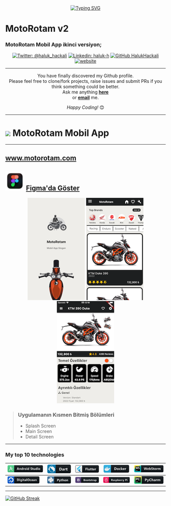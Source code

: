 <div align="center">
<a href="https://git.io/typing-svg"><img src="https://readme-typing-svg.herokuapp.com?lines=Hello+there%2C+fellow+%3Cdevelopers%2F%3E!" alt="Typing SVG" /></a>


<!-- <h2> 𝐇𝐞𝐥𝐥𝐨 𝐭𝐡𝐞𝐫𝐞, 𝐟𝐞𝐥𝐥𝐨𝐰 <𝚍𝚎𝚟𝚎𝚕𝚘𝚙𝚎𝚛𝚜/>! <img src="https://github.com/ABSphreak/ABSphreak/blob/master/gifs/Hi.gif" width="30px"></h2> -->


</div>


# MotoRotam v2
### MotoRotam Mobil App ikinci versiyon;

<div align="center">

[![Twitter: @haluk_hackali](https://img.shields.io/twitter/follow/haluk_hackali?style=social)](https://twitter.com/haluk_hackali)
[![Linkedin: haluk-h](https://img.shields.io/badge/-halukh-blue?style=flat-square&logo=Linkedin&logoColor=white&link=https://www.linkedin.com/in/halukh/)](https://www.linkedin.com/in/halukh/)
[![GitHub HalukHackali](https://img.shields.io/github/followers/HalukHackali?label=follow&style=social)](https://github.com/HalukHackali)
[![website](https://img.shields.io/badge/Website-46a2f1.svg?&style=flat-square&logo=Google-Chrome&logoColor=white&link=http://halukhackali.com.tr/)](http://halukhackali.com.tr/)

  
  </div>

---

<div align="center">

You have finally discovered my Github profile. <br>
Please feel free to clone/fork projects, raise issues and submit PRs if you think something could be better. <br>
Ask me anything <a href="https://github.com/HalukHackali/dindefterim_mobil_app/issues/new"><b>here</b></a><br>
or <a href="mailto:halukh@protonmail.com"><b>email</b></a> me.

<i>Happy Coding!</i> 😊 

</div>

---

#  <img src="https://github.com/HalukHackali/.png" width="60"> MotoRotam Mobil App
----
www.motorotam.com
----
<div>
<h2> 
    <a href="https://www.figma.com/file/KUDIXTNDmI3sdfFlzQ93mc/MotoRotam_2?node-id=0%3A1"><img src="https://github.com/HalukHackali/motorotam/blob/master/assets/images/figma_macos_bigsur_icon_190183.png?raw=true" width="60px"></a> <a href="https://www.figma.com/file/KUDIXTNDmI3sdfFlzQ93mc/MotoRotam_2?node-id=0%3A1"><b>Figma'da Göster</b></a>
  </h2>
</div>

<div align="center">
<img src="https://raw.githubusercontent.com/HalukHackali/motorotam/master/assets/images/Google%20Pixel%202%20-%201.png?token=GHSAT0AAAAAABTPO7Q64GYCOQFLOK6SJLWMYTW523Q">

<img src="https://raw.githubusercontent.com/HalukHackali/motorotam/master/assets/images/Google%20Pixel%202%20-%202.png?token=GHSAT0AAAAAABTPO7Q6P7KZDFF434SGRKIKYTW56NQ">
  
  <img src="https://raw.githubusercontent.com/HalukHackali/motorotam/master/assets/images/detail.png?token=GHSAT0AAAAAABTPO7Q72XVLGN5RNVNLPSZGYTW6DUA">
</div>

> ### Uygulamanın Kısmen Bitmiş Bölümleri
> - Splash Screen
> - Main Screen
> - Detail Screen


---
### My top 10 technologies

| <img src="https://github.com/HalukHackali/dindefterim_mobil_app/blob/master/assets/badges/android_studio_button_icon_151887.png" width="120"/> |<img src="https://github.com/HalukHackali/dindefterim_mobil_app/blob/master/assets/badges/dart_button_icon_151933.png" width="75"  /> |<img src="https://github.com/HalukHackali/dindefterim_mobil_app/blob/master/assets/badges/flutter_button_icon_151957.png" width="80"/>|<img src="https://github.com/HalukHackali/dindefterim_mobil_app/blob/master/assets/badges/docker_button_icon_151885.png" width="80"/>|<img src="https://github.com/HalukHackali/dindefterim_mobil_app/blob/master/assets/badges/jetbrains_webstorm_button_icon_151873.png" width="100"/>|
|---|---|---|---|---|
|<img src="https://github.com/HalukHackali/dindefterim_mobil_app/blob/master/assets/badges/digitalocean_button_icon_151900.png" width="100"/>|<img src="https://github.com/HalukHackali/dindefterim_mobil_app/blob/master/assets/badges/python_button_icon_151925.png" width="80"/>|<img src="https://github.com/HalukHackali/dindefterim_mobil_app/blob/master/assets/badges/bootstrap_button_icon_151958.png" width="80"/>|<img src="https://github.com/HalukHackali/dindefterim_mobil_app/blob/master/assets/badges/raspberrypi_button_icon_151859.png" width="90"/>|<img src="https://github.com/HalukHackali/dindefterim_mobil_app/blob/master/assets/badges/jetbrains_pycharm_button_icon_151876.png" width="100"/> |




---

[![GitHub Streak](https://github-readme-streak-stats.herokuapp.com?user=HalukHackali&theme=tokyonight&hide_border=true&locale=tr)](https://git.io/streak-stats)
